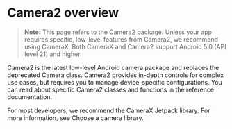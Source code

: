 # Camera2 overview

> **Note:** This page refers to the Camera2 package. Unless your app requires specific, low-level features from Camera2, we recommend using CameraX. Both CameraX and Camera2 support Android 5.0 (API level 21) and higher.

Camera2 is the latest low-level Android camera package and replaces the deprecated Camera class. Camera2 provides in-depth controls for complex use cases, but requires you to manage device-specific configurations. You can read about specific Camera2 classes and functions in the reference documentation.

For most developers, we recommend the CameraX Jetpack library. For more information, see Choose a camera library.


